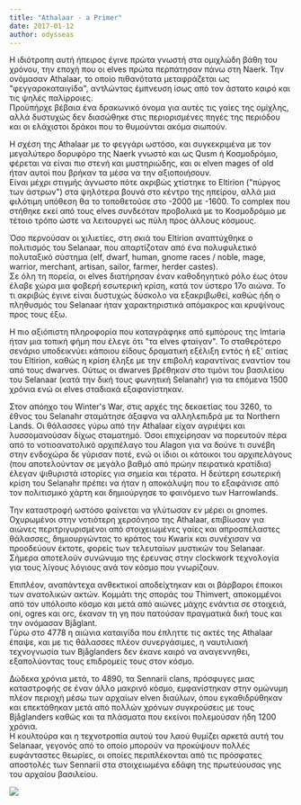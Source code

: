 ```yaml
---
title: "Athalaar - a Primer"
date: 2017-01-12
author: odysseas
---
```


H ιδιότροπη αυτή ήπειρος έγινε πρώτα γνωστή στα ομιχλώδη βάθη του χρόνου, την
εποχή που οι elves πρώτα περπάτησαν πάνω στη Naerk. Την ονόμασαν Athalaar, το
οποίο πιθανότατα μεταφράζεται ως "φεγγαροκαταιγίδα", αντλώντας έμπνευση ίσως
από τον άστατο καιρό και τις ψηλές παλίρροιες.  
Προϋπήρχε βέβαια ένα δρακωνικό όνομα για αυτές τις γαίες της ομίχλης, αλλά
δυστυχώς δεν διασώθηκε στις περιορισμένες πηγές της περιόδου και οι ελάχιστοι
δράκοι που το θυμούνται ακόμα σιωπούν.  

Η σχέση της Athalaar με το φεγγάρι ωστόσο, και συγκεκριμένα με τον μεγαλύτερο
δορυφόρο της Naerk γνωστό και ως Qusm ή Κοσμοδρόμιο, φέρεται να είναι πιο
στενή και μυστηριώδης, και οι elven mages of old ήταν αυτοί που βρήκαν τα μέσα
να την αξιοποιήσουν.  
Είναι μέχρι στιγμής άγνωστο πότε ακριβώς χτίστηκε το Eltirion ("πύργος των
άστρων") στα ψηλότερα βουνά στο κέντρο της ηπείρου, αλλά μια φιλότιμη υπόθεση
θα το τοποθετούσε στο -2000 με -1600. Το complex που στήθηκε εκεί από τους
elves συνδεόταν προβολικά με το Κοσμοδρόμιο με τέτοιο τρόπο ώστε να λειτουργεί
ως πύλη προς άλλους κόσμους.  

Όσο περνούσαν οι χιλιετίες, στη σκιά του Eltirion αναπτύχθηκε ο πολιτισμός του
Selanaar, που απαρτίζοταν από ένα πολυφυλετικό πολυταξικό σύστημα (elf, dwarf,
human, gnome races / noble, mage, warrior, merchant, artisan, sailor, farmer,
herder castes).  
Σε όλη τη πορεία, οι elves διατήρησαν έναν καθοδηγητικό ρόλο έως ότου έλαβε
χώρα μια φοβερή εσωτερική κρίση, κατά τον ύστερο 17ο αιώνα. Το τι ακριβώς
έγινε είναι δυστυχώς δύσκολο να εξακριβωθεί, καθώς ήδη ο πληθυσμός του
Selanaar ήταν χαρακτηριστικά απόμακρος και κρυψίνους προς τους έξω.  

Η πιο αξιόπιστη πληροφορία που καταγράφηκε από εμπόρους της Imtaria ήταν μια
τοπική φήμη που έλεγε ότι "τα elves φταίγαν". Το σταθερότερο σενάριο
υποδεικνύει κάποιου είδους δραματική εξέλιξη εντός ή εξ' αιτίας του Eltirion,
καθώς η κρίση έληξε με την επιβολή καραντίνας εναντίον του από τους dwarves.
Ούτως οι dwarves βρέθηκαν στο τιμόνι του βασιλείου του Selanaar (κατά την δική
τους φωνητική Selanahr) για τα επόμενα 1500 χρόνια ενώ οι elves σταδιακά
εξαφανίστηκαν.  

Στον απόηχο του Winter's War, στις αρχές της δεκαετίας του 3260, το έθνος του
Selanahr σταμάτησε άξαφνα να αλληλεπιδρά με τα Northern Lands. Οι θάλασσες
γύρω από την Athalaar είχαν αγριέψει και λυσσομανούσαν δίχως σταματημό. Όσοι
επιχείρησαν να πορευτούν πέρα από το νοτιοανατολικό αρχιπέλαγο του Alagon για
να δούνε τι συνέβη στην ενδοχώρα δε γύρισαν ποτέ, ενώ οι ίδιοι οι κάτοικοι του
αρχιπελάγους (που αποτελούνταν σε μεγάλο βαθμό από πρώην πειρατικά κρατίδια)
έλεγαν ψιθυριστά ιστορίες για σημεία και τέρατα. Η δεύτερη εσωτερική κρίση του
Selanahr πρέπει να ήταν η αποκάλυψη που το εξαφάνισε από τον πολιτισμικό χάρτη
και δημιούργησε το φαινόμενο των Harrowlands.  

Την καταστροφή ωστόσο φαίνεται να γλύτωσαν εν μέρει οι gnomes. Οχυρωμένοι στην
νοτιότερη χερσόνησο της Athalaar, επιβίωσαν για αιώνες περιτριγυρισμένοι από
στοιχειωμένες γαίες και απροσπέλαστες θάλασσες, δημιουργώντας το κράτος του
Kwarix και συνέχισαν να προοδεύουν έκτοτε, φορείς των τελευταίων μυστικών του
Selanaar. Σήμερα αποτελούν συνώνυμο της έρευνας στην clockwork τεχνολογία για
τους λίγους λόγιους ανά τον κόσμο που γνωρίζουν.  

Επιπλέον, αναπάντεχα ανθεκτικοί αποδείχτηκαν και οι βάρβαροι έποικοι των
ανατολικών ακτών. Κομμάτι της σποράς του Thimvert, αποκομμένοι από τον
υπόλοιπο κόσμο και μετά από αιώνες μάχης ενάντια σε στοιχειά, oni, ogres και
orc, έκαναν τη γη που πατούσαν πραγματικά δική τους και την ονόμασαν Bjåglant.  
Γύρω στο 4778 η αιώνια καταιγίδα που έπληττε τις ακτές της Athalaar έπαψε, και
με τις θάλασσες πλέον συνεργάσιμες, η ναυτιλιακή τεχνογνωσία των Bjåglanders
δεν έκανε καιρό να αναγεννηθει, εξαπολύοντας τους επιδρομείς τους στον κόσμο.  

Δώδεκα χρόνια μετά, το 4890, τα Sennarii clans, πρόσφυγες μιας καταστροφής σε
έναν άλλο μακρινό κόσμο, εμφανίστηκαν στην ομώνυμη πλέον περιοχή μέσω των
αρχαίων elven διαύλων, όπου εγκαθιδρύθηκαν και επεκτάθηκαν μετά από πολλών
χρόνων συγκρούσεις με τους Bjåglanders καθώς και τα πλάσματα που εκείνοι
πολεμούσαν ήδη 1200 χρόνια.  
Η κουλτούρα και η τεχνοτροπία αυτού του λαού θυμίζει αρκετά αυτή του Selanaar,
γεγονός από το οποίο μπορούν να προκύψουν πολλές ευφάνταστες θεωρίες, οι
οποίες περιπλέκονται από τις πρόσφατες αποστολές των Sennarii στα στοιχειωμένα
εδάφη της πρωτεύουσας γης του αρχαίου βασιλείου.  

[![](https://4.bp.blogspot.com/-8OAa9Uq2F9w/WHe0ZWPkqWI/AAAAAAAAA8Y/pPK8UsRr7gsefANDZZUmkrVmcsIRAD8JwCLcB/s320/Athalaar.jpg)](https://4.bp.blogspot.com/-8OAa9Uq2F9w/WHe0ZWPkqWI/AAAAAAAAA8Y/pPK8UsRr7gsefANDZZUmkrVmcsIRAD8JwCLcB/s1600/Athalaar.jpg)

